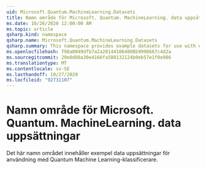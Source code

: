 ```yaml
---
uid: Microsoft.Quantum.MachineLearning.Datasets
title: Namn område för Microsoft. Quantum. MachineLearning. data uppsättningar
ms.date: 10/26/2020 12:00:00 AM
ms.topic: article
qsharp.kind: namespace
qsharp.name: Microsoft.Quantum.MachineLearning.Datasets
qsharp.summary: This namespace provides example datasets for use with quantum machine learning classifiers.
ms.openlocfilehash: f98a0049dfb7a2a201441064008b9998667c4d2a
ms.sourcegitcommit: 29e0d88a30e4166fa580132124b0eb57e1f0e986
ms.translationtype: MT
ms.contentlocale: sv-SE
ms.lasthandoff: 10/27/2020
ms.locfileid: "92731107"
---
```

# <a name="microsoftquantummachinelearningdatasets-namespace"></a>Namn område för Microsoft. Quantum. MachineLearning. data uppsättningar

Det här namn området innehåller exempel data uppsättningar för användning med Quantum Machine Learning-klassificerare.

